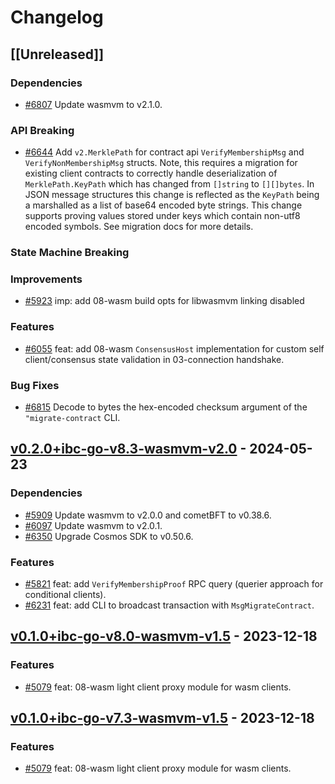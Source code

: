 <!--
Guiding Principles:

Changelogs are for humans, not machines.
There should be an entry for every single version.
The same types of changes should be grouped.
Versions and sections should be linkable.
The latest version comes first.
The release date of each version is displayed.
Mention whether you follow Semantic Versioning.

Usage:

Change log entries are to be added to the Unreleased section under the
appropriate stanza (see below). Each entry should ideally include a tag and
the Github issue reference in the following format:

* (<tag>) \#<issue-number> message

The issue numbers will later be link-ified during the release process so you do
not have to worry about including a link manually, but you can if you wish.

Types of changes (Stanzas):

"Features" for new features.
"Improvements" for changes in existing functionality.
"Deprecated" for soon-to-be removed features.
"Bug Fixes" for any bug fixes.
"Client Breaking" for breaking CLI commands and REST routes used by end-users.
"API Breaking" for breaking exported APIs used by developers building on SDK.
"State Machine Breaking" for any changes that result in a different AppState given the same genesisState and txList.
Ref: https://keepachangelog.com/en/1.0.0/
-->

# Changelog

## [[Unreleased]]

### Dependencies

* [\#6807](https://github.com/cosmos/ibc-go/pull/6807) Update wasmvm to v2.1.0.

### API Breaking

* [\#6644](https://github.com/cosmos/ibc-go/pull/6644) Add `v2.MerklePath` for contract api `VerifyMembershipMsg` and `VerifyNonMembershipMsg` structs. Note, this requires a migration for existing client contracts to correctly handle deserialization of `MerklePath.KeyPath` which has changed from `[]string` to `[][]bytes`. In JSON message structures this change is reflected as the `KeyPath` being a marshalled as a list of base64 encoded byte strings. This change supports proving values stored under keys which contain non-utf8 encoded symbols. See migration docs for more details.

### State Machine Breaking

### Improvements

* [\#5923](https://github.com/cosmos/ibc-go/pull/5923) imp: add 08-wasm build opts for libwasmvm linking disabled 

### Features

* [\#6055](https://github.com/cosmos/ibc-go/pull/6055) feat: add 08-wasm `ConsensusHost` implementation for custom self client/consensus state validation in 03-connection handshake.

### Bug Fixes

* [\#6815](https://github.com/cosmos/ibc-go/pull/6815) Decode to bytes the hex-encoded checksum argument of the `"migrate-contract` CLI. 

<!-- markdown-link-check-disable-next-line -->
## [v0.2.0+ibc-go-v8.3-wasmvm-v2.0](https://github.com/cosmos/ibc-go/releases/tag/modules%2Flight-clients%2F08-wasm%2Fv0.2.0%2Bibc-go-v8.3-wasmvm-v2.0) - 2024-05-23

### Dependencies

* [\#5909](https://github.com/cosmos/ibc-go/pull/5909) Update wasmvm to v2.0.0 and cometBFT to v0.38.6.
* [\#6097](https://github.com/cosmos/ibc-go/pull/6097) Update wasmvm to v2.0.1.
* [\#6350](https://github.com/cosmos/ibc-go/pull/6350) Upgrade Cosmos SDK to v0.50.6.

### Features

* [\#5821](https://github.com/cosmos/ibc-go/pull/5821) feat: add `VerifyMembershipProof` RPC query (querier approach for conditional clients).
* [\#6231](https://github.com/cosmos/ibc-go/pull/6231) feat: add CLI to broadcast transaction with `MsgMigrateContract`.

<!-- markdown-link-check-disable-next-line -->
## [v0.1.0+ibc-go-v8.0-wasmvm-v1.5](https://github.com/cosmos/ibc-go/releases/tag/modules%2Flight-clients%2F08-wasm%2Fv0.1.0%2Bibc-go-v7.3-wasmvm-v1.5) - 2023-12-18

### Features

* [\#5079](https://github.com/cosmos/ibc-go/pull/5079) feat: 08-wasm light client proxy module for wasm clients.

<!-- markdown-link-check-disable-next-line -->
## [v0.1.0+ibc-go-v7.3-wasmvm-v1.5](https://github.com/cosmos/ibc-go/releases/tag/modules%2Flight-clients%2F08-wasm%2Fv0.1.0%2Bibc-go-v8.0-wasmvm-v1.5) - 2023-12-18

### Features

* [\#5079](https://github.com/cosmos/ibc-go/pull/5079) feat: 08-wasm light client proxy module for wasm clients.
